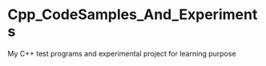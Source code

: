 # Cpp_CodeSamples_And_Experiments
My C++ test programs and experimental project for learning purpose
